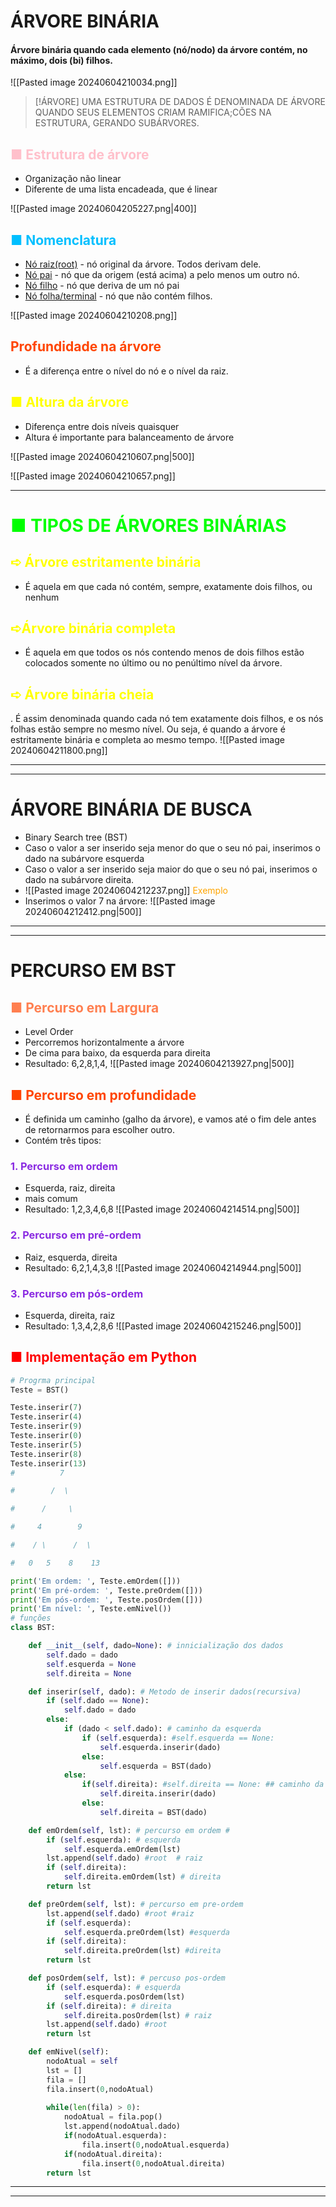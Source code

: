 # ÁRVORE BINÁRIA
#### Árvore binária quando cada elemento (nó/nodo) da árvore contém, no máximo, dois (bi) filhos.
![[Pasted image 20240604210034.png]]


>[!ÁRVORE]
>UMA ESTRUTURA DE DADOS É DENOMINADA DE ÁRVORE QUANDO SEUS ELEMENTOS CRIAM RAMIFICA;CÕES NA ESTRUTURA, GERANDO SUBÁRVORES.

## <span style="color:pink">■ Estrutura de árvore</span> 
- Organização não linear
- Diferente de uma lista encadeada, que é linear

![[Pasted image 20240604205227.png|400]]

## <span style="color:#00BFFF">■ Nomenclatura</span>
- <u>Nó raiz(root)</u> - nó original da árvore. Todos derivam dele.
- <u>Nó pai</u> - nó que da origem (está acima) a pelo menos um outro nó.
- <u>Nó filho</u> - nó que deriva de um nó pai
- <u>Nó folha/terminal</u> - nó que não contém filhos.

![[Pasted image 20240604210208.png]]

## <span style="color:#FF4500">Profundidade na árvore</span>
- É a diferença entre o nível do nó e o nível da raiz.

## <span style="color:yellow">■ Altura da árvore</span>
- Diferença entre dois níveis quaisquer
- Altura é importante para balanceamento de árvore

![[Pasted image 20240604210607.png|500]]

![[Pasted image 20240604210657.png]]

---
# <span style="color: #00FF00">■ TIPOS DE ÁRVORES BINÁRIAS</span> 
## <span style="color:yellow">➪ Árvore estritamente binária</span>
- É aquela em que cada nó contém, sempre, exatamente dois filhos, ou nenhum

## <span style="color:yellow">➪Árvore binária completa</span>
- É aquela em que todos os nós contendo menos de dois filhos estão colocados somente no último ou no penúltimo nível da árvore.

## <span style="color:yellow">➪ Árvore binária cheia</span>
. É assim denominada quando cada nó tem exatamente dois filhos, e os nós folhas estão sempre no mesmo nível. Ou seja, é quando a árvore é estritamente binária e completa ao mesmo tempo.
![[Pasted image 20240604211800.png]]

---
---
# ÁRVORE BINÁRIA DE BUSCA
- Binary Search tree (BST)
- Caso o valor a ser inserido seja menor do que o seu nó pai, inserimos o dado na subárvore esquerda
- Caso o valor a ser inserido seja maior do que o seu nó pai, inserimos o dado na subárvore direita.
- ![[Pasted image 20240604212237.png]]
<span style="color:orange">Exemplo</span>
- Inserimos o valor 7 na árvore:
![[Pasted image 20240604212412.png|500]]
---
---
# PERCURSO EM BST
## <span style="color:#FF7F50">■ Percurso em Largura</span>
- Level Order
- Percorremos horizontalmente a árvore
- De cima para baixo, da esquerda para direita
- Resultado: 6,2,8,1,4,
![[Pasted image 20240604213927.png|500]]
## <span style="color:#FF4500">■ Percurso em profundidade</span>
- É definida um caminho (galho da árvore), e vamos até o fim dele antes de retornarmos para escolher outro.
- Contém três tipos:
### <span style="color:#8A2BE2">1. Percurso em ordem</span>
- Esquerda, raiz, direita
- mais comum
- Resultado: 1,2,3,4,6,8
![[Pasted image 20240604214514.png|500]]
### <span style="color:#8A2BE2">2. Percurso em pré-ordem</span>
- Raiz, esquerda, direita
- Resultado: 6,2,1,4,3,8
![[Pasted image 20240604214944.png|500]]
### <span style="color:#8A2BE2">3. Percurso em pós-ordem</span>
- Esquerda, direita, raiz
- Resultado: 1,3,4,2,8,6
![[Pasted image 20240604215246.png|500]]

## <span style="color:red">■ Implementação em Python</span> 
```python
# Progrma principal
Teste = BST()

Teste.inserir(7)
Teste.inserir(4)
Teste.inserir(9)
Teste.inserir(0)
Teste.inserir(5)
Teste.inserir(8)
Teste.inserir(13)
#          7

#        /  \

#      /     \

#     4        9

#    / \      /  \

#   0   5    8    13

print('Em ordem: ', Teste.emOrdem([]))
print('Em pré-ordem: ', Teste.preOrdem([]))
print('Em pós-ordem: ', Teste.posOrdem([]))
print('Em nível: ', Teste.emNivel())
# funções
class BST:

    def __init__(self, dado=None): # innicialização dos dados
        self.dado = dado
        self.esquerda = None
        self.direita = None

    def inserir(self, dado): # Metodo de inserir dados(recursiva)
        if (self.dado == None):
            self.dado = dado
        else:
            if (dado < self.dado): # caminho da esquerda
                if (self.esquerda): #self.esquerda == None:
                    self.esquerda.inserir(dado)
                else:
                    self.esquerda = BST(dado)
            else:
                if(self.direita): #self.direita == None: ## caminho da direita
                    self.direita.inserir(dado)
                else:
                    self.direita = BST(dado)

    def emOrdem(self, lst): # percurso em ordem #
        if (self.esquerda): # esquerda
            self.esquerda.emOrdem(lst)
        lst.append(self.dado) #root  # raiz
        if (self.direita):
            self.direita.emOrdem(lst) # direita
        return lst

    def preOrdem(self, lst): # percurso em pre-ordem
        lst.append(self.dado) #root #raiz
        if (self.esquerda):
            self.esquerda.preOrdem(lst) #esquerda
        if (self.direita):
            self.direita.preOrdem(lst) #direita
        return lst

    def posOrdem(self, lst): # percuso pos-ordem
        if (self.esquerda): # esquerda
            self.esquerda.posOrdem(lst)
        if (self.direita): # direita
            self.direita.posOrdem(lst) # raiz
        lst.append(self.dado) #root
        return lst

    def emNivel(self):
        nodoAtual = self
        lst = []
        fila = []
        fila.insert(0,nodoAtual)
        
        while(len(fila) > 0):
            nodoAtual = fila.pop()
            lst.append(nodoAtual.dado)
            if(nodoAtual.esquerda):
                fila.insert(0,nodoAtual.esquerda)
            if(nodoAtual.direita):
                fila.insert(0,nodoAtual.direita)
        return lst
```

---
---
